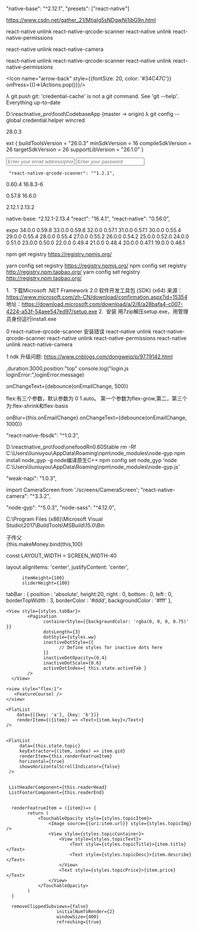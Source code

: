 "native-base": "^2.12.1",
 "presets": ["react-native"]
 
 https://www.csdn.net/gather_21/MtjaIg5sNDgwNi1ibG9n.html
 
 react-native unlink react-native-qrcode-scanner
 react-native unlink react-native-permissions
 
 react-native unlink react-native-camera
 
 react-native unlink react-native-qrcode-scanner
 react-native unlink react-native-permissions
 
<Icon name="arrow-back" style={{fontSize: 20, color: '#34C47C'}} onPress={()=>{Actions.pop()}}/>
 
 
λ git push
git: 'credential-cache' is not a git command. See 'git --help'.
Everything up-to-date

D:\reactnative_pro\food\CodebaseApp (master -> origin)
λ git config --global credential.helper wincred 
 
 28.0.3
 
 ext {
     buildToolsVersion = "26.0.3"
     minSdkVersion = 16
     compileSdkVersion = 26
     targetSdkVersion = 26
     supportLibVersion = "26.1.0"
 }
 
<Item >
   <Input placeholder="Enter your email address/phone number"  onChangeText={debounce(onEmailChange, 500)}/>
</Item>
<Item >
 <Input placeholder="Enter your password" secureTextEntry onChangeText={debounce(onPasswordChange, 500)}/>
</Item>

     "react-native-qrcode-scanner": "^1.2.1",

 0.60.4  16.8.3-6
 
 0.57.8  16.6.0

 2.12.1  2.13.2

native-base: ^2.12.1-2.13.4
"react": "16.4.1",
"react-native": "0.56.0",

expo
34.0.0	0.59.8
33.0.0	0.59.8
32.0.0	0.57.1
31.0.0	0.57.1
30.0.0	0.55.4
29.0.0	0.55.4
28.0.0	0.55.4
27.0.0	0.55.2
26.0.0	0.54.2
25.0.0	0.52.0
24.0.0	0.51.0
23.0.0	0.50.0
22.0.0	0.49.4
21.0.0	0.48.4
20.0.0	0.47.1
19.0.0	0.46.1


 npm get registry
 https://registry.npmjs.org/
  
 yarn config set registry  https://registry.npmjs.org/
 npm config set registry http://registry.npm.taobao.org/
 yarn config set registry http://registry.npm.taobao.org/
    
  1.  下载Microsoft .NET Framework 2.0 软件开发工具包 (SDK) (x64) 
  来源：https://www.microsoft.com/zh-CN/download/confirmation.aspx?id=15354
  地址：https://download.microsoft.com/download/a/2/8/a28bafa4-c007-4224-a53f-54aee547ed97/setup.exe
  2.  安装
  用7zip解压setup.exe，用管理员身份运行install.exe
    
 0 react-native-qrcode-scanner 安装错误
   react-native unlink react-native-qrcode-scanner
   react-native unlink react-native-permissions
   react-native unlink react-native-camera
  
 1  ndk 升级问题:  https://www.cnblogs.com/dongweiq/p/9779142.html
 
 ,duration:3000,position:"top"
console.log("login.js loginError:",loginError.message)

onChangeText={debounce(onEmailChange, 500)}

flex:有三个参数，默认参数为 0 1 auto。  第一个参数为flex-grow,第二，第三个为:flex-shrink和flex-basis

onBlur={this.onEmailChange}
onChangeText={debounce(onEmailChange, 1000)}

"react-native-fbsdk": "^1.0.3",

D:\reactnative_pro\food\onefoodRn0.60Stable
rm -Rf  C:\Users\liuniuyou\AppData\Roaming\npm\node_modules\node-gyp
npm install node_gyp -g  node编译原生C++ 
npm config set node_gyp  'node C:\Users\liuniuyou\AppData\Roaming\npm\node_modules\node-gyp.js'

"weak-napi": "1.0.3",

import CameraScreen from './screens/CameraScreen';
"react-native-camera": "^3.3.2",
 <Scene
    key="cameraScreen"
    component={CameraScreen}
    hideNavBar
/>

"node-gyp": "^5.0.3",
"node-sass": "^4.12.0",

C:\Program Files (x86)\Microsoft Visual Studio\2017\BuildTools\MSBuild\15.0\Bin
    
子传父    
{this.makeMoney.bind(this,100)


const LAYOUT_WIDTH = SCREEN_WIDTH-40

layout
    alignItems: 'center',
    justifyContent: 'center',

          itemHeight={100}
          sliderHeight={100}

 tabBar : {
    position : 'absolute',
    height:20,
    right : 0,
    bottom : 0,
    left : 0,
    borderTopWidth : 3,
    borderColor : '#ddd',
    backgroundColor : '#fff'
  },

    <View style={styles.tabBar}>
            <Pagination
                  containerStyle={{backgroundColor: 'rgba(0, 0, 0, 0.75)' }}
                  dotsLength={3}
                  dotStyle={styles.ww}
                  inactiveDotStyle={{
                        // Define styles for inactive dots here
                  }}
                  inactiveDotOpacity={0.4}
                  inactiveDotScale={0.6}
                  activeDotIndex={ this.state.activeTab }
            />
      </View>

<view style="flex:1">
                       <HotCoursel />
                    </view>

    <view style="flex:1">
       <FeatureCoursel />
    </view>
    
    <FlatList
        data={[{key: 'a'}, {key: 'b'}]}
        renderItem={({item}) => <Text>{item.key}</Text>}
    />
      
      
    <FlatList
         data={this.state.topic}
         keyExtractor={(item, index) => item.gid}
         renderItem={this.renderFeatrueItem}
         horizontal={true}
         showsHorizontalScrollIndicator={false}
     />  
    
    
     ListHeaderComponent={this.readerHead}
     ListFooterComponent={this.readerEnd}
                          
                          
      renderFeatrueItem = ({item})=> {
            return (
                <TouchableOpacity style={styles.topicItem}>
                    <Image source={{uri:item.url}} style={styles.topicImg} />
                    <View style={styles.topicContainer}>
                        <View style={styles.topicText}>
                            <Text style={styles.topicTitle}>{item.title}</Text>
                            <Text style={styles.topicDesc}>{item.describe}</Text>
                        </View>
                        <Text style={styles.topicPrice}>{item.price}</Text>
                    </View>
                </TouchableOpacity>
            )
      }
      
      removeClippedSubviews={false}
                       initialNumToRender={2}
                       windowSize={400}
                       refreshing={true}